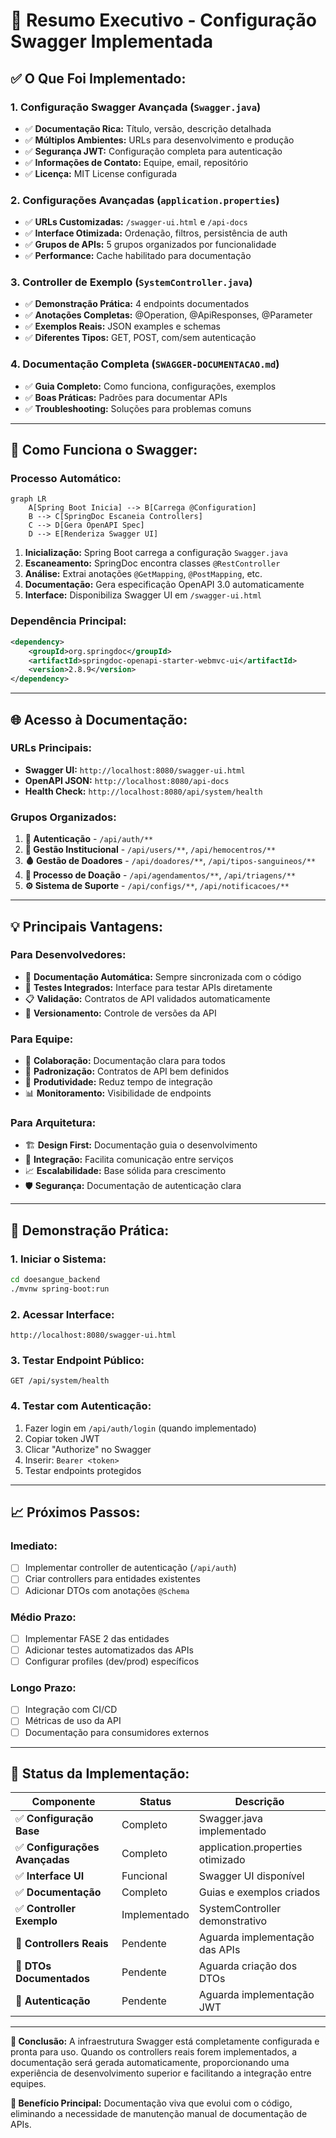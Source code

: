 # 🚀 Resumo Executivo - Configuração Swagger Implementada

## ✅ **O Que Foi Implementado:**

### **1. Configuração Swagger Avançada (`Swagger.java`)**
- ✅ **Documentação Rica:** Título, versão, descrição detalhada
- ✅ **Múltiplos Ambientes:** URLs para desenvolvimento e produção  
- ✅ **Segurança JWT:** Configuração completa para autenticação
- ✅ **Informações de Contato:** Equipe, email, repositório
- ✅ **Licença:** MIT License configurada

### **2. Configurações Avançadas (`application.properties`)**
- ✅ **URLs Customizadas:** `/swagger-ui.html` e `/api-docs`
- ✅ **Interface Otimizada:** Ordenação, filtros, persistência de auth
- ✅ **Grupos de APIs:** 5 grupos organizados por funcionalidade
- ✅ **Performance:** Cache habilitado para documentação

### **3. Controller de Exemplo (`SystemController.java`)**
- ✅ **Demonstração Prática:** 4 endpoints documentados
- ✅ **Anotações Completas:** @Operation, @ApiResponses, @Parameter
- ✅ **Exemplos Reais:** JSON examples e schemas
- ✅ **Diferentes Tipos:** GET, POST, com/sem autenticação

### **4. Documentação Completa (`SWAGGER-DOCUMENTACAO.md`)**
- ✅ **Guia Completo:** Como funciona, configurações, exemplos
- ✅ **Boas Práticas:** Padrões para documentar APIs
- ✅ **Troubleshooting:** Soluções para problemas comuns

---

## 🎯 **Como Funciona o Swagger:**

### **Processo Automático:**
```mermaid
graph LR
    A[Spring Boot Inicia] --> B[Carrega @Configuration]
    B --> C[SpringDoc Escaneia Controllers]
    C --> D[Gera OpenAPI Spec]
    D --> E[Renderiza Swagger UI]
```

1. **Inicialização:** Spring Boot carrega a configuração `Swagger.java`
2. **Escaneamento:** SpringDoc encontra classes `@RestController` 
3. **Análise:** Extrai anotações `@GetMapping`, `@PostMapping`, etc.
4. **Documentação:** Gera especificação OpenAPI 3.0 automaticamente
5. **Interface:** Disponibiliza Swagger UI em `/swagger-ui.html`

### **Dependência Principal:**
```xml
<dependency>
    <groupId>org.springdoc</groupId>
    <artifactId>springdoc-openapi-starter-webmvc-ui</artifactId>
    <version>2.8.9</version>
</dependency>
```

---

## 🌐 **Acesso à Documentação:**

### **URLs Principais:**
- **Swagger UI:** `http://localhost:8080/swagger-ui.html`
- **OpenAPI JSON:** `http://localhost:8080/api-docs`
- **Health Check:** `http://localhost:8080/api/system/health`

### **Grupos Organizados:**
1. **🔐 Autenticação** - `/api/auth/**`
2. **🏢 Gestão Institucional** - `/api/users/**`, `/api/hemocentros/**`
3. **🩸 Gestão de Doadores** - `/api/doadores/**`, `/api/tipos-sanguineos/**`
4. **📅 Processo de Doação** - `/api/agendamentos/**`, `/api/triagens/**`
5. **⚙️ Sistema de Suporte** - `/api/configs/**`, `/api/notificacoes/**`

---

## 💡 **Principais Vantagens:**

### **Para Desenvolvedores:**
- 📖 **Documentação Automática:** Sempre sincronizada com o código
- 🧪 **Testes Integrados:** Interface para testar APIs diretamente
- 📋 **Validação:** Contratos de API validados automaticamente
- 🔄 **Versionamento:** Controle de versões da API

### **Para Equipe:**
- 👥 **Colaboração:** Documentação clara para todos
- 🎯 **Padronização:** Contratos de API bem definidos
- 🚀 **Produtividade:** Reduz tempo de integração
- 📊 **Monitoramento:** Visibilidade de endpoints

### **Para Arquitetura:**
- 🏗️ **Design First:** Documentação guia o desenvolvimento
- 🔗 **Integração:** Facilita comunicação entre serviços
- 📈 **Escalabilidade:** Base sólida para crescimento
- 🛡️ **Segurança:** Documentação de autenticação clara

---

## 🎉 **Demonstração Prática:**

### **1. Iniciar o Sistema:**
```bash
cd doesangue_backend
./mvnw spring-boot:run
```

### **2. Acessar Interface:**
```
http://localhost:8080/swagger-ui.html
```

### **3. Testar Endpoint Público:**
```
GET /api/system/health
```

### **4. Testar com Autenticação:**
1. Fazer login em `/api/auth/login` (quando implementado)
2. Copiar token JWT
3. Clicar "Authorize" no Swagger
4. Inserir: `Bearer <token>`
5. Testar endpoints protegidos

---

## 📈 **Próximos Passos:**

### **Imediato:**
- [ ] Implementar controller de autenticação (`/api/auth`)
- [ ] Criar controllers para entidades existentes
- [ ] Adicionar DTOs com anotações `@Schema`

### **Médio Prazo:**
- [ ] Implementar FASE 2 das entidades
- [ ] Adicionar testes automatizados das APIs
- [ ] Configurar profiles (dev/prod) específicos

### **Longo Prazo:**
- [ ] Integração com CI/CD
- [ ] Métricas de uso da API
- [ ] Documentação para consumidores externos

---

## 🎯 **Status da Implementação:**

| **Componente** | **Status** | **Descrição** |
|----------------|------------|---------------|
| ✅ **Configuração Base** | Completo | Swagger.java implementado |
| ✅ **Configurações Avançadas** | Completo | application.properties otimizado |
| ✅ **Interface UI** | Funcional | Swagger UI disponível |
| ✅ **Documentação** | Completo | Guias e exemplos criados |
| ✅ **Controller Exemplo** | Implementado | SystemController demonstrativo |
| 🔄 **Controllers Reais** | Pendente | Aguarda implementação das APIs |
| 🔄 **DTOs Documentados** | Pendente | Aguarda criação dos DTOs |
| 🔄 **Autenticação** | Pendente | Aguarda implementação JWT |

---

**📝 Conclusão:** A infraestrutura Swagger está completamente configurada e pronta para uso. Quando os controllers reais forem implementados, a documentação será gerada automaticamente, proporcionando uma experiência de desenvolvimento superior e facilitando a integração entre equipes.

**🎯 Benefício Principal:** Documentação viva que evolui com o código, eliminando a necessidade de manutenção manual de documentação de APIs.
